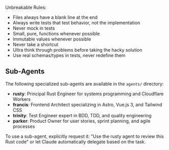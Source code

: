 Unbreakable Rules:

- Files always have a blank line at the end
- Always write tests that test behavior, not the implementation
- Never mock in tests
- Small, pure, functions whenever possible
- Immutable values whenever possible
- Never take a shortcut
- Ultra think through problems before taking the hacky solution
- Use real schemas/types in tests, never redefine them

## Sub-Agents

The following specialized sub-agents are available in the `agents/` directory:

- **rusty**: Principal Rust Engineer for systems programming and Cloudflare Workers
- **francis**: Frontend Architect specializing in Astro, Vue.js 3, and Tailwind CSS
- **trinity**: Test Engineer expert in BDD, TDD, and quality engineering
- **parker**: Product Owner for user stories, sprint planning, and agile processes

To use a sub-agent, explicitly request it: "Use the rusty agent to review this Rust code" or let Claude automatically delegate based on the task.
